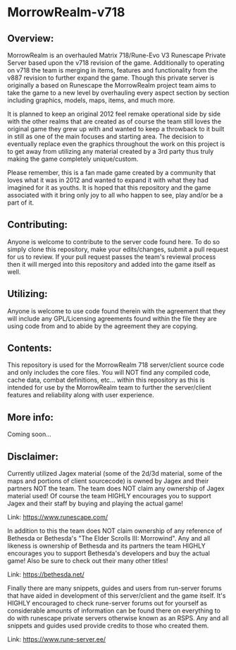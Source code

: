 # MorrowRealm-v718

Overview:
---------------
MorrowRealm is an overhauled Matrix 718/Rune-Evo V3 Runescape Private Server based upon the v718 revision of the game. Additionally to operating on v718 the team is merging in items, features and functionality from the v887 revision to further expand the game. Though this private server is originally a based on Runescape the MorrowRealm project team aims to take the game to a new level by overhauling every aspect section by section including graphics, models, maps, items, and much more.

It is planned to keep an original 2012 feel remake operational side by side with the other realms that are created as of course the team still loves the original game they grew up with and wanted to keep a throwback to it built in still as one of the main focuses and starting area. The decision to eventually replace even the graphics throughout the work on this project is to get away from utilizing any material created by a 3rd party thus truly making the game completely unique/custom.

Please remember, this is a fan made game created by a community that loves what it was in 2012 and wanted to expand it with what they had imagined for it as youths. It is hoped that this repository and the game associated with it bring only joy to all who happen to see, play and/or be a part of it.

Contributing:
-------------
Anyone is welcome to contribute to the server code found here. To do so simply clone this repository, make your edits/changes, submit a pull request for us to review. If your pull request passes the team's reviewal process then it will merged into this repository and added into the game itself as well.

Utilizing:
----------
Anyone is welcome to use code found therein with the agreement that they will include any GPL/Licensing agreements found within the file they are using code from and to abide by the agreement they are copying.

Contents:
---------
This repository is used for the MorrowRealm 718 server/client source code and only includes the core files. You will NOT find any compiled code, cache data, combat definitions, etc... within this repository as this is intended for use by the MorrowRealm team to further the server/client features and reliability along with user experience.

More info:
----------
Coming soon...

Disclaimer:
-----------
Currently utilized Jagex material (some of the 2d/3d material, some of the maps and portions of client sourcecode) is owned by Jagex and their partners NOT the team. The team does NOT claim any ownership of Jagex material used! Of course the team HIGHLY encourages you to support Jagex and their staff by buying and playing the actual game!

Link: https://www.runescape.com/

In addition to this the team does NOT claim ownership of any reference of Bethesda or Bethesda's "The Elder Scrolls III: Morrowind". Any and all likeness is ownership of Bethesda and its partners the team HIGHLY encourages you to support Bethesda's developers and buy the actual game! Also be sure to check out their many other titles!

Link: https://bethesda.net/

Finally there are many snippets, guides and users from run-server forums that have aided in development of this server/client and the game itself. It's HIGHLY encouraged to check rune-server forums out for yourself as considerable amounts of information can be found there on everything to do with runescape private servers otherwise known as an RSPS. Any and all snippets and guides used provide credits to those who created them.

Link: https://www.rune-server.ee/
